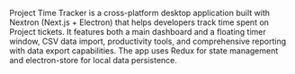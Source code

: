 Project Time Tracker is a cross-platform desktop application built with Nextron (Next.js + Electron) that helps developers track time spent on Project tickets. It features both a main
dashboard and a floating timer window, CSV data import, productivity tools, and comprehensive reporting with data export
capabilities. The app uses Redux for state management and electron-store for local data persistence.
